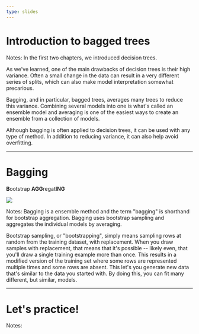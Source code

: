 ```yaml
---
type: slides
---
```


# Introduction to bagged trees

Notes: In the first two chapters, we introduced decision trees.

As we've learned, one of the main drawbacks of decision trees is their high variance. Often a small change in the data can result in a very different series of splits, which can also make model interpretation somewhat precarious.

Bagging, and in particular, bagged trees, averages many trees to reduce this variance.  Combining several models into one is what's called an ensemble model and averaging is one of the easiest ways to create an ensemble from a collection of models.  

Although bagging is often applied to decision trees, it can be used with any type of method.  In addition to reducing variance, it can also help avoid overfitting.  


---

# Bagging

**B**ootstrap **AGG**regat**ING**

![](https://github.com/open-data-courses/tree-based-models-in-r/blob/master/images/bootstrap.png?raw=TRUE) 


Notes: Bagging is a ensemble method and the term "bagging" is shorthand for bootstrap aggregation.  Bagging uses bootstrap sampling and aggregates the individual models by averaging.  

Bootstrap sampling, or "bootstrapping", simply means sampling rows at random from the training dataset, with replacement.  When you draw samples with replacement, that means that it's possible -- likely even, that you'll draw a single training example more than once. This results in a modified version of the training set where some rows are represented multiple times and some rows are absent. This let's you generate new data that's similar to the data you started with. By doing this, you can fit many different, but similar, models.

---

# Let's practice!

Notes: 
